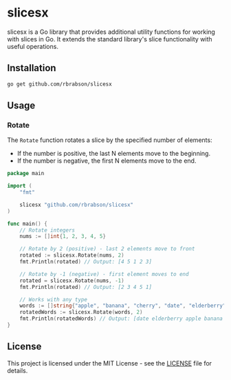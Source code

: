 # slicesx

slicesx is a Go library that provides additional utility functions for working with slices in Go. It extends the standard library's slice functionality with useful operations.

## Installation

```bash
go get github.com/rbrabson/slicesx
```

## Usage

### Rotate

The `Rotate` function rotates a slice by the specified number of elements:

- If the number is positive, the last N elements move to the beginning.
- If the number is negative, the first N elements move to the end.

```go
package main

import (
    "fmt"

    slicesx "github.com/rbrabson/slicesx"
)

func main() {
    // Rotate integers
    nums := []int{1, 2, 3, 4, 5}

    // Rotate by 2 (positive) - last 2 elements move to front
    rotated := slicesx.Rotate(nums, 2)
    fmt.Println(rotated) // Output: [4 5 1 2 3]

    // Rotate by -1 (negative) - first element moves to end
    rotated = slicesx.Rotate(nums, -1)
    fmt.Println(rotated) // Output: [2 3 4 5 1]

    // Works with any type
    words := []string{"apple", "banana", "cherry", "date", "elderberry"}
    rotatedWords := slicesx.Rotate(words, 2)
    fmt.Println(rotatedWords) // Output: [date elderberry apple banana cherry]
}
```

## License

This project is licensed under the MIT License - see the [LICENSE](LICENSE) file for details.
